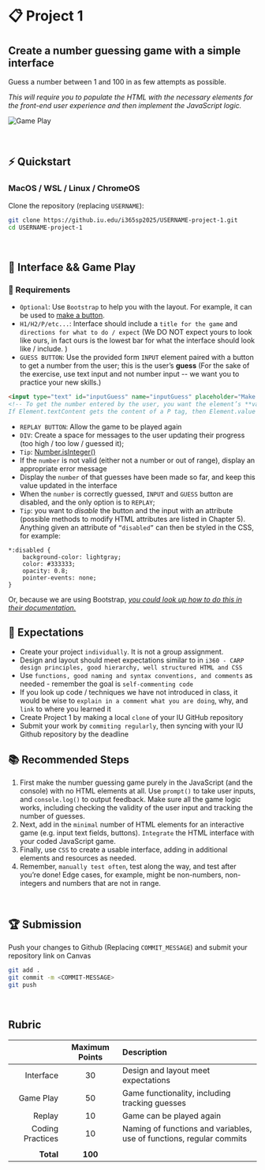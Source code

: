 # 📋 Project 1

## Create a number guessing game with a simple interface

Guess a number between 1 and 100 in as few attempts as possible.

_This will require you to populate the HTML with the necessary elements for the front-end user experience and then implement the JavaScript logic._

![Game Play](https://github.iu.edu/ebigalee/I365-JS-Book/blob/main/src/images/JS-Project-1.gif)

</br>

## ⚡ Quickstart

### MacOS / WSL / Linux / ChromeOS

Clone the repository (replacing `USERNAME`):

```bash
git clone https://github.iu.edu/i365sp2025/USERNAME-project-1.git
cd USERNAME-project-1
```

<br/>

## 📱 Interface && Game Play

### 📝 Requirements

- `Optional`: Use `Bootstrap` to help you with the layout. For example, it can be used to [make a button](https://getbootstrap.com/docs/5.3/components/buttons/).
- `H1/H2/P/etc...`: Interface should include a `title for the game` and `directions for what to do / expect`
  (We DO NOT expect yours to look like ours, in fact ours is the lowest bar for what the interface should look like / include. )
- `GUESS BUTTON`: Use the provided form `INPUT` element paired with a button to get a number from the user; this is the user’s **guess**
  (For the sake of the exercise, use text input and not number input -- we want you to practice your new skills.)

```html
<input type="text" id="inputGuess" name="inputGuess" placeholder="Make a guess"/>
<!-- To get the number entered by the user, you want the element’s **value** 
If Element.textContent gets the content of a P tag, then Element.value gets the content of an INPUT tag -->
```

- `REPLAY BUTTON`: Allow the game to be played again
- `DIV`: Create a space for messages to the user updating their progress (too high / too low / guessed it);
- `Tip`: [Number.isInteger()](https://developer.mozilla.org/en-US/docs/Web/JavaScript/Reference/Global_Objects/Number/isInteger)
- If the `number` is not valid (either not a number or out of range), display an appropriate error message
- Display the `number` of that guesses have been made so far, and keep this value updated in the interface
- When the `number` is correctly guessed, `INPUT` and `GUESS` button are disabled, and the only option is to `REPLAY`;
- `Tip`: you want to _disable_ the button and the input with an attribute (possible methods to modify HTML attributes are listed in Chapter 5). Anything given an attribute of `“disabled”` can then be styled in the CSS, for example:

```
*:disabled {
    background-color: lightgray;
    color: #333333;
    opacity: 0.8;
    pointer-events: none;
}
```

Or, because we are using Bootstrap, [_you could look up how to do this in their documentation._](https://getbootstrap.com/docs/4.0/components/buttons/#disabled-state)

## 📜 Expectations

- Create your project `individually`. It is not a group assignment.
- Design and layout should meet expectations similar to in `i360 - CARP design principles, good hierarchy, well structured HTML and CSS`
- Use `functions, good naming and syntax conventions, and comments` as needed - remember the goal is `self-commenting code`
- If you look up code / techniques we have not introduced in class, it would be wise to `explain in a comment what you are doing`, why, and `link` to where you learned it
- Create Project 1 by making a local `clone` of your IU GitHub repository
- Submit your work by `commiting regularly`, then syncing with your IU Github repository by the deadline

## 📚 Recommended Steps

1.  First make the number guessing game purely in the JavaScript (and the console) with no HTML elements at all. Use `prompt()` to take user inputs, and `console.log()` to output feedback. Make sure all the game logic works, including checking the validity of the user input and tracking the number of guesses.
2.  Next, add in the `minimal` number of HTML elements for an interactive game (e.g. input text fields, buttons).
    `Integrate` the HTML interface with your coded JavaScript game.
3.  Finally, use `CSS` to create a usable interface, adding in additional elements and resources as needed.
4.  Remember, `manually test often`, test along the way, and test after you’re done! Edge cases, for example, might be non-numbers, non-integers and numbers that are not in range.

</br>

## 🏆 Submission

Push your changes to Github (Replacing `COMMIT_MESSAGE`) and submit your repository link on Canvas

```bash
git add .
git commit -m <COMMIT-MESSAGE>
git push
```

</br>

## Rubric

|                  | Maximum Points | Description                                                          |
| ---------------: | :------------: | :------------------------------------------------------------------- |
|        Interface |       30       | Design and layout meet expectations                                  |
|        Game Play |       50       | Game functionality, including tracking guesses                       |
|           Replay |       10       | Game can be played again                                             |
| Coding Practices |       10       | Naming of functions and variables, use of functions, regular commits |
|                  |                |                                                                      |
|        **Total** |    **100**     |                                                                      |
